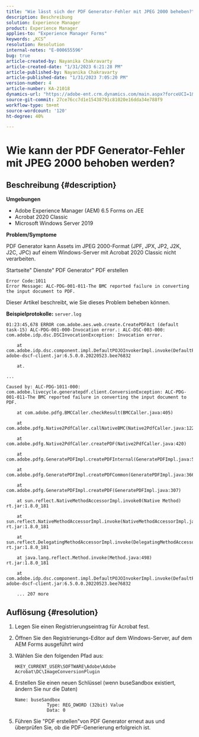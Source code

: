 ```yaml
---
title: "Wie lässt sich der PDF Generator-Fehler mit JPEG 2000 beheben?"
description: Beschreibung
solution: Experience Manager
product: Experience Manager
applies-to: "Experience Manager Forms"
keywords: „KCS“
resolution: Resolution
internal-notes: "E-000655596"
bug: true
article-created-by: Nayanika Chakravarty
article-created-date: "1/31/2023 6:21:28 PM"
article-published-by: Nayanika Chakravarty
article-published-date: "1/31/2023 7:05:20 PM"
version-number: 4
article-number: KA-21018
dynamics-url: "https://adobe-ent.crm.dynamics.com/main.aspx?forceUCI=1&pagetype=entityrecord&etn=knowledgearticle&id=a389240e-94a1-ed11-aad1-6045bd0063aa"
source-git-commit: 27ce76cc7d1e15438791c81020e16dda34e788f9
workflow-type: tm+mt
source-wordcount: '120'
ht-degree: 40%

---
```


# Wie kann der PDF Generator-Fehler mit JPEG 2000 behoben werden?

## Beschreibung {#description}


<b>Umgebungen</b>

- Adobe Experience Manager (AEM) 6.5 Forms on JEE
- Acrobat 2020 Classic
- Microsoft Windows Server 2019

<b>Problem/Symptome</b>

PDF Generator kann Assets im JPEG 2000-Format (JPF, JPX, JP2, J2K, J2C, JPC) auf einem Windows-Server mit Acrobat 2020 Classic nicht verarbeiten.

Startseite&quot; Dienste&quot; PDF Generator&quot; PDF erstellen


```
Error Code:1011 
Error Message: ALC-PDG-001-011-The BMC reported failure in converting the input document to PDF.
```


Dieser Artikel beschreibt, wie Sie dieses Problem beheben können.

<b>Beispielprotokolle:</b>
`server.log`


```
01:23:45,678 ERROR com.adobe.aes.web.create.CreatePDFAct (default task-15) ALC-PDG-001-000-Invocation error.: ALC-DSC-003-000: com.adobe.idp.dsc.DSCInvocationException: Invocation error.

    at com.adobe.idp.dsc.component.impl.DefaultPOJOInvokerImpl.invoke(DefaultPOJOInvokerImpl.java:152) adobe-dscf-client.jar:6.5.0.0.20220523.bee76832

    at.

...

Caused by: ALC-PDG-1011-000: com.adobe.livecycle.generatepdf.client.ConversionException: ALC-PDG-001-011-The BMC reported failure in converting the input document to PDF.

    at com.adobe.pdfg.BMCCaller.checkResult(BMCCaller.java:405)

    at com.adobe.pdfg.Native2PdfCaller.callNativeBMC(Native2PdfCaller.java:1229)

    at com.adobe.pdfg.Native2PdfCaller.createPDF(Native2PdfCaller.java:420)

    at com.adobe.pdfg.GeneratePDFImpl.createPDFInternal(GeneratePDFImpl.java:527)

    at com.adobe.pdfg.GeneratePDFImpl.createPDFCommon(GeneratePDFImpl.java:366)

    at com.adobe.pdfg.GeneratePDFImpl.createPDF(GeneratePDFImpl.java:307)

    at sun.reflect.NativeMethodAccessorImpl.invoke0(Native Method) rt.jar:1.8.0_181

    at sun.reflect.NativeMethodAccessorImpl.invoke(NativeMethodAccessorImpl.java:62) rt.jar:1.8.0_181

    at sun.reflect.DelegatingMethodAccessorImpl.invoke(DelegatingMethodAccessorImpl.java:43) rt.jar:1.8.0_181

    at java.lang.reflect.Method.invoke(Method.java:498) rt.jar:1.8.0_181

    at com.adobe.idp.dsc.component.impl.DefaultPOJOInvokerImpl.invoke(DefaultPOJOInvokerImpl.java:118) adobe-dscf-client.jar:6.5.0.0.20220523.bee76832

    ... 207 more
```



## Auflösung {#resolution}


1. Legen Sie einen Registrierungseintrag für Acrobat fest.
2. Öffnen Sie den Registrierungs-Editor auf dem Windows-Server, auf dem AEM Forms ausgeführt wird
3. Wählen Sie den folgenden Pfad aus:

   `HKEY_CURRENT_USER\SOFTWARE\Adobe\Adobe Acrobat\DC\ImageConversionPlugin`
4. Erstellen Sie einen neuen Schlüssel (wenn buseSandbox existiert, ändern Sie nur die Daten)


   ```
   Name: buseSandbox
               Type: REG_DWORD (32bit) Value
               Data: 0
   ```
5. Führen Sie &quot;PDF erstellen&quot;von PDF Generator erneut aus und überprüfen Sie, ob die PDF-Generierung erfolgreich ist.

